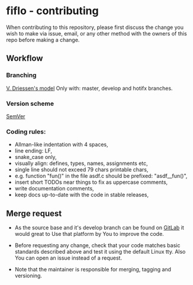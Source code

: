 # fiflo - contributing

When contributing to this repository, please first discuss the change you wish
to make via issue, email, or any other method with the owners of this repo
before making a change.

## Workflow
### Branching
[V. Driessen's model](https://nvie.com/posts/a-successful-git-branching-model/)
Only with: master, develop and hotifx branches.

### Version scheme
[SemVer](https://semver.org/)

### Coding rules:
- Allman-like indentation with 4 spaces,
- line ending: LF,
- snake_case only,
- visually align: defines, types, names, assignments etc,
- single line should not exceed 79 chars printable chars,
- e.g. function "fun()" in the file asdf.c should be prefixed: "asdf__fun()",
- insert short TODOs near things to fix as uppercase comments,
- write documentation comments,
- keep docs up-to-date with the code in stable releases,

## Merge request
- As the source base and it's develop branch can be found on
[GitLab](https://gitlab.com/mattmaniak/fiflo/tree/develop) it would great to
Use that platform by You to improve the code.

- Before requesting any change, check that your code matches basic standards
described above and test it using the default Linux tty. Also You can open an
issue instead of a request.

- Note that the maintainer is responsible for merging, tagging and versioning.

